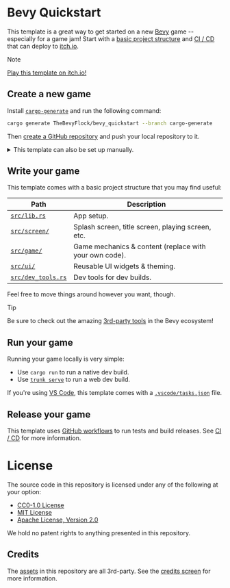 # Bevy Quickstart

This template is a great way to get started on a new [Bevy](https://bevyengine.org/) game -- especially for a game jam! Start with a [basic project structure](#Write-your-game) and [CI / CD](#Release-your-game) that can deploy to [itch.io](https://itch.io).

> [!Note]
> [Play this template on itch.io!](https://the-bevy-flock.itch.io/bevy-quickstart)

## Create a new game

Install [`cargo-generate`](https://github.com/cargo-generate/cargo-generate) and run the following command:

```sh    
cargo generate TheBevyFlock/bevy_quickstart --branch cargo-generate
```

Then [create a GitHub repository](https://github.com/new) and push your local repository to it.

<details>
  <summary>This template can also be set up manually.</summary>

Navigate to the top of [this GitHub repository](https://github.com/TheBevyFlock/bevy_quickstart/) and select `Use this template > Create a new repository`:

![example](TODO)

Next, clone your new Github repository to a local repository and create an `Initial commit` with the following changes:
- Delete `LICENSE` and `README` files.
- Search for and replace instances of `bevy_quickstart` with the name of your project.
- Adjust the `env` variables in [`.github/workflows/release.yaml`](.github/workflows/release.yaml).
</details>

## Write your game

This template comes with a basic project structure that you may find useful:

| Path                                   | Description                                            |
|----------------------------------------|--------------------------------------------------------|
| [`src/lib.rs`](src/lib.rs)             | App setup.                                             |
| [`src/screen/`](src/screen)            | Splash screen, title screen, playing screen, etc.      |
| [`src/game/`](src/game)                | Game mechanics & content (replace with your own code). |
| [`src/ui/`](src/ui)                    | Reusable UI widgets & theming.                         |
| [`src/dev_tools.rs`](src/dev_tools.rs) | Dev tools for dev builds.                              |

Feel free to move things around however you want, though.

> [!Tip]
> Be sure to check out the amazing [3rd-party tools](README-TOOLS.md) in the Bevy ecosystem!

## Run your game

Running your game locally is very simple:

- Use `cargo run` to run a native dev build.
- Use [`trunk serve`](https://trunkrs.dev/) to run a web dev build.

If you're using [VS Code](https://code.visualstudio.com/), this template comes with a [`.vscode/tasks.json`](.vscode/tasks.json) file.

## Release your game

This template uses [GitHub workflows](https://docs.github.com/en/actions/using-workflows) to run tests and build releases. See [CI / CD](README-CI-CD.md) for more information.

# License

The source code in this repository is licensed under any of the following at your option:

- [CC0-1.0 License](LICENSE-CC0-1.0)
- [MIT License](LICENSE-MIT)
- [Apache License, Version 2.0](LICENSE-Apache-2.0)

We hold no patent rights to anything presented in this repository.

## Credits

The [assets](assets) in this repository are all 3rd-party. See the [credits screen](src/screen/credits.rs) for more information.
